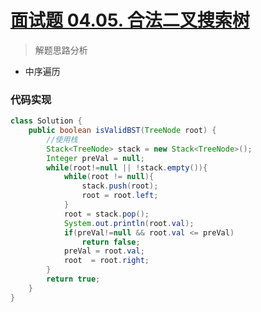 # [面试题 04.05. 合法二叉搜索树](https://leetcode-cn.com/problems/legal-binary-search-tree-lcci/)


> 解题思路分析

-  中序遍历

### 代码实现


~~~java
class Solution {
    public boolean isValidBST(TreeNode root) {
        //使用栈
        Stack<TreeNode> stack = new Stack<TreeNode>();
        Integer preVal = null;
        while(root!=null || !stack.empty()){
            while(root != null){
                stack.push(root);
                root = root.left;
            }
            root = stack.pop();
            System.out.println(root.val);
            if(preVal!=null && root.val <= preVal)
                return false;
            preVal = root.val;
            root  = root.right;
        }
        return true;
    }
}
~~~